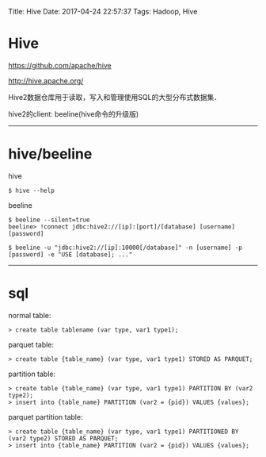 Title: Hive
Date: 2017-04-24 22:57:37
Tags: Hadoop, Hive



# Hive

<https://github.com/apache/hive>

<http://hive.apache.org/>

Hive2数据仓库用于读取，写入和管理使用SQL的大型分布式数据集．

hive2的client: beeline(hive命令的升级版)

***

# hive/beeline

hive

    $ hive --help

beeline

    $ beeline --silent=true
    beeline> !connect jdbc:hive2://[ip]:[port]/[database] [username] [password]

    $ beeline -u "jdbc:hive2://[ip]:10000[/database]" -n [username] -p [password] -e "USE [database]; ..."

***

# sql

normal table:

    > create table tablename (var type, var1 type1);

parquet table:

    > create table {table_name} (var type, var1 type1) STORED AS PARQUET;

partition table:

    > create table {table_name} (var type, var1 type1) PARTITION BY (var2 type2);
    > insert into {table_name} PARTITION (var2 = {pid}) VALUES {values};

parquet partition table:

    > create table {table_name} (var type, var1 type1) PARTITIONED BY (var2 type2) STORED AS PARQUET;
    > insert into {table_name} PARTITION (var2 = {pid}) VALUES {values};

